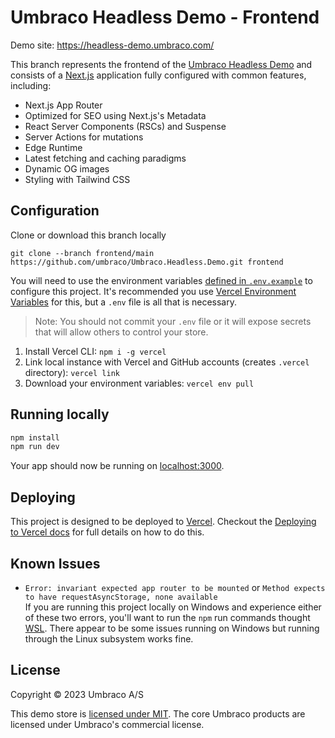 # Umbraco Headless Demo - Frontend

Demo site: https://headless-demo.umbraco.com/

This branch represents the frontend of the [Umbraco Headless Demo](https://github.com/umbraco/Umbraco.Headless.Demo) and consists of a [Next.js](https://nextjs.org/) application fully configured with common features, including:

- Next.js App Router
- Optimized for SEO using Next.js's Metadata
- React Server Components (RSCs) and Suspense
- Server Actions for mutations
- Edge Runtime
- Latest fetching and caching paradigms
- Dynamic OG images
- Styling with Tailwind CSS

## Configuration

Clone or download this branch locally

```
git clone --branch frontend/main https://github.com/umbraco/Umbraco.Headless.Demo.git frontend
```

You will need to use the environment variables [defined in `.env.example`](.env.example) to configure this project. It's recommended you use [Vercel Environment Variables](https://vercel.com/docs/concepts/projects/environment-variables) for this, but a `.env` file is all that is necessary.

> Note: You should not commit your `.env` file or it will expose secrets that will allow others to control your store.

1. Install Vercel CLI: `npm i -g vercel`
2. Link local instance with Vercel and GitHub accounts (creates `.vercel` directory): `vercel link`
3. Download your environment variables: `vercel env pull`

## Running locally

```bash
npm install
npm run dev
```

Your app should now be running on [localhost:3000](http://localhost:3000/).

## Deploying

This project is designed to be deployed to [Vercel](https://vercel.com). Checkout the [Deploying to Vercel docs](https://vercel.com/docs/concepts/deployments/overview) for full details on how to do this.

## Known Issues

- `Error: invariant expected app router to be mounted` or `Method expects to have requestAsyncStorage, none available`  
  If you are running this project locally on Windows and experience either of these two errors, you'll want to run the `npm` run commands thought [WSL](https://learn.microsoft.com/en-us/windows/wsl/install). There appear to be some issues running on Windows but running through the Linux subsystem works fine.

## License

Copyright © 2023 Umbraco A/S

This demo store is [licensed under MIT](LICENSE.md). The core Umbraco products are licensed under Umbraco's commercial license.
